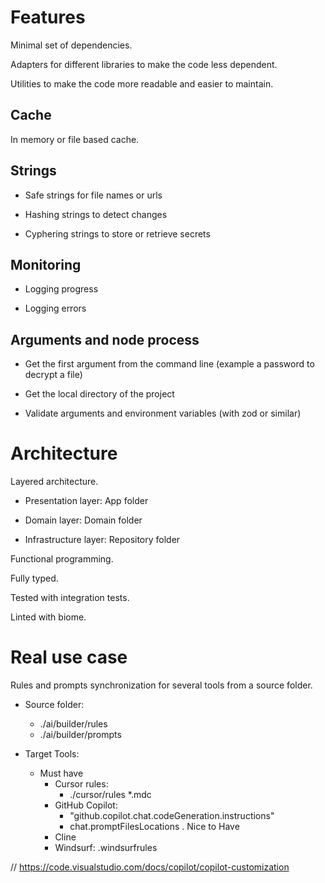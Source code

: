 # Features

Minimal set of dependencies.

Adapters for different libraries to make the code less dependent.

Utilities to make the code more readable and easier to maintain.

## Cache

In memory or file based cache.

## Strings

- Safe strings for file names or urls

- Hashing strings to detect changes

- Cyphering strings to store or retrieve secrets

## Monitoring

- Logging progress

- Logging errors

## Arguments and node process

- Get the first argument from the command line (example a password to decrypt a file)

- Get the local directory of the project
  
- Validate arguments and environment variables (with zod or similar)

# Architecture

Layered architecture.

  - Presentation layer: App folder

  - Domain layer: Domain folder

  - Infrastructure layer: Repository  folder

Functional programming.

Fully typed.

Tested with integration tests.

Linted with biome.


# Real use case

Rules and prompts synchronization for several tools from a source folder.

- Source folder:
  - ./ai/builder/rules
  - ./ai/builder/prompts


- Target Tools:
  - Must have
    - Cursor rules: 
      - ./cursor/rules *.mdc
    - GitHub Copilot:  
      - "github.copilot.chat.codeGeneration.instructions"
      - chat.promptFilesLocations
  . Nice to Have
    - Cline
    - Windsurf: .windsurfrules

// https://code.visualstudio.com/docs/copilot/copilot-customization


